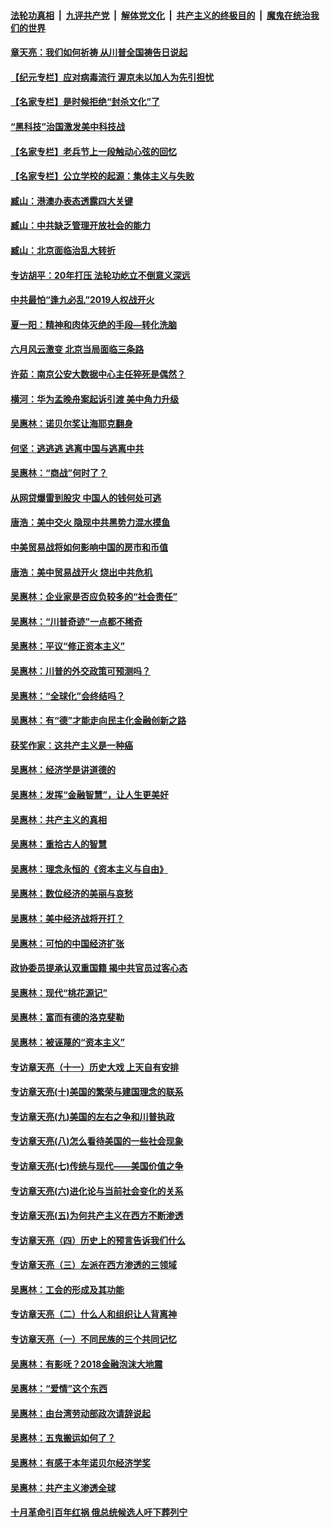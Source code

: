 ####  [法轮功真相](../../../../basic/blob/master/README.md?t=07052302) &nbsp;|&nbsp; [九评共产党](../../../../9ping.md/blob/master/README.md?t=07052302) &nbsp;|&nbsp; [解体党文化](../../../../jtdwh.md/blob/master/README.md?t=07052302)  &nbsp;|&nbsp; [共产主义的终极目的](../../../../gczydzjmd.md/blob/master/README.md?t=07052302) &nbsp;|&nbsp; [魔鬼在统治我们的世界](../../../../mgztzwmdsj.md/blob/master/README.md?t=07052302) 

#### [章天亮：我们如何祈祷 从川普全国祷告日说起](../pages/nsc423/n11944627.md?t=07052302) 

#### [【纪元专栏】应对病毒流行 渥京未以加人为先引担忧](../pages/nsc423/n11875714.md?t=07052302) 

#### [【名家专栏】是时候拒绝“封杀文化”了](../pages/nsc423/n11814093.md?t=07052302) 

#### [“黑科技”治国激发美中科技战](../pages/nsc423/n11638056.md?t=07052302) 

#### [【名家专栏】老兵节上一段触动心弦的回忆](../pages/nsc423/n11646016.md?t=07052302) 

#### [【名家专栏】公立学校的起源：集体主义与失败](../pages/nsc423/n11601833.md?t=07052302) 

#### [臧山：港澳办表态透露四大关键](../pages/nsc423/n11421628.md?t=07052302) 

#### [臧山：中共缺乏管理开放社会的能力](../pages/nsc423/n11407457.md?t=07052302) 

#### [臧山：北京面临治乱大转折](../pages/nsc423/n11406895.md?t=07052302) 

#### [专访胡平：20年打压 法轮功屹立不倒意义深远](../pages/nsc423/n11398800.md?t=07052302) 

#### [中共最怕“逢九必乱”2019人权战开火](../pages/nsc423/n11385248.md?t=07052302) 

#### [夏一阳：精神和肉体灭绝的手段—转化洗脑](../pages/nsc423/n11368250.md?t=07052302) 

#### [六月风云激变 北京当局面临三条路](../pages/nsc423/n11313668.md?t=07052302) 

#### [许茹：南京公安大数据中心主任猝死是偶然？](../pages/nsc423/n11064744.md?t=07052302) 

#### [横河：华为孟晚舟案起诉引渡 美中角力升级](../pages/nsc423/n11027230.md?t=07052302) 

#### [吴惠林：诺贝尔奖让海耶克翻身](../pages/nsc423/n10890049.md?t=07052302) 

#### [何坚：逃逃逃 逃离中国与逃离中共](../pages/nsc423/n10592891.md?t=07052302) 

#### [吴惠林：“商战”何时了？](../pages/nsc423/n10573558.md?t=07052302) 

#### [从网贷爆雷到股灾 中国人的钱何处可逃](../pages/nsc423/n10572800.md?t=07052302) 

#### [唐浩：美中交火 隐现中共黑势力混水摸鱼](../pages/nsc423/n10544040.md?t=07052302) 

#### [中美贸易战将如何影响中国的房市和币值](../pages/nsc423/n10543697.md?t=07052302) 

#### [唐浩：美中贸易战开火 烧出中共危机](../pages/nsc423/n10540126.md?t=07052302) 

#### [吴惠林：企业家是否应负较多的“社会责任”](../pages/nsc423/n10535022.md?t=07052302) 

#### [吴惠林：“川普奇迹”一点都不稀奇](../pages/nsc423/n10512808.md?t=07052302) 

#### [吴惠林：平议“修正资本主义”](../pages/nsc423/n10495724.md?t=07052302) 

#### [吴惠林：川普的外交政策可预测吗？](../pages/nsc423/n10462387.md?t=07052302) 

#### [吴惠林：“全球化”会终结吗？](../pages/nsc423/n10452838.md?t=07052302) 

#### [吴惠林：有“德”才能走向民主化金融创新之路](../pages/nsc423/n10432292.md?t=07052302) 

#### [获奖作家：这共产主义是一种癌](../pages/nsc423/n10431541.md?t=07052302) 

#### [吴惠林：经济学是讲道德的](../pages/nsc423/n10398014.md?t=07052302) 

#### [吴惠林：发挥“金融智慧”，让人生更美好](../pages/nsc423/n10375019.md?t=07052302) 

#### [吴惠林：共产主义的真相](../pages/nsc423/n10351394.md?t=07052302) 

#### [吴惠林：重拾古人的智慧](../pages/nsc423/n10337691.md?t=07052302) 

#### [吴惠林：理念永恒的《资本主义与自由》](../pages/nsc423/n10316274.md?t=07052302) 

#### [吴惠林：数位经济的美丽与哀愁](../pages/nsc423/n10292946.md?t=07052302) 

#### [吴惠林：美中经济战将开打？](../pages/nsc423/n10258825.md?t=07052302) 

#### [吴惠林：可怕的中国经济扩张](../pages/nsc423/n10219147.md?t=07052302) 

#### [政协委员提承认双重国籍 揭中共官员过客心态](../pages/nsc423/n10208809.md?t=07052302) 

#### [吴惠林：现代“桃花源记”](../pages/nsc423/n10185234.md?t=07052302) 

#### [吴惠林：富而有德的洛克斐勒](../pages/nsc423/n10142264.md?t=07052302) 

#### [吴惠林：被诬蔑的“资本主义”](../pages/nsc423/n10124816.md?t=07052302) 

#### [专访章天亮（十一）历史大戏 上天自有安排](../pages/nsc423/n10094905.md?t=07052302) 

#### [专访章天亮(十)美国的繁荣与建国理念的联系](../pages/nsc423/n10094899.md?t=07052302) 

#### [专访章天亮(九)美国的左右之争和川普执政](../pages/nsc423/n10094889.md?t=07052302) 

#### [专访章天亮(八)怎么看待美国的一些社会现象](../pages/nsc423/n10094857.md?t=07052302) 

#### [专访章天亮(七)传统与现代——美国价值之争](../pages/nsc423/n10093140.md?t=07052302) 

#### [专访章天亮(六)进化论与当前社会变化的关系](../pages/nsc423/n10092036.md?t=07052302) 

#### [专访章天亮(五)为何共产主义在西方不断渗透](../pages/nsc423/n10083620.md?t=07052302) 

#### [专访章天亮（四）历史上的预言告诉我们什么](../pages/nsc423/n10083606.md?t=07052302) 

#### [专访章天亮（三）左派在西方渗透的三领域](../pages/nsc423/n10081115.md?t=07052302) 

#### [吴惠林：工会的形成及其功能](../pages/nsc423/n10080633.md?t=07052302) 

#### [专访章天亮（二）什么人和组织让人背离神](../pages/nsc423/n10076637.md?t=07052302) 

#### [专访章天亮（一）不同民族的三个共同记忆](../pages/nsc423/n10074188.md?t=07052302) 

#### [吴惠林：有影呒？2018金融泡沫大地震](../pages/nsc423/n10040534.md?t=07052302) 

#### [吴惠林：“爱情”这个东西](../pages/nsc423/n10019423.md?t=07052302) 

#### [吴惠林：由台湾劳动部政次请辞说起](../pages/nsc423/n9979679.md?t=07052302) 

#### [吴惠林：五鬼搬运如何了？](../pages/nsc423/n9925338.md?t=07052302) 

#### [吴惠林：有感于本年诺贝尔经济学奖](../pages/nsc423/n9871883.md?t=07052302) 

#### [吴惠林：共产主义渗透全球](../pages/nsc423/n9812748.md?t=07052302) 

#### [十月革命引百年红祸 俄总统候选人吁下葬列宁](../pages/nsc423/n9810182.md?t=07052302) 

